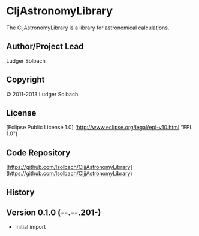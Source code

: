 CljAstronomyLibrary
===================
The CljAstronomyLibrary is a library for astronomical calculations.

Author/Project Lead
-------------------
Ludger Solbach

Copyright
---------
© 2011-2013 Ludger Solbach

License
-------
[Eclipse Public License 1.0] (http://www.eclipse.org/legal/epl-v10.html "EPL 1.0")

Code Repository
---------------
[https://github.com/lsolbach/CljjAstronomyLibrary] (https://github.com/lsolbach/CljjAstronomyLibrary)

History
-------

Version 0.1.0 (--.--.201-)
--------------------------
* Initial import
